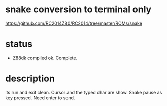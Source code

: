 # snake conversion to terminal only
https://github.com/RC2014Z80/RC2014/tree/master/ROMs/snake

# status
- Z88dk compiled ok. Complete. 

# description
its run and exit clean. Cursor and the typed char are show. Snake pause as key pressed. Need enter to send.
